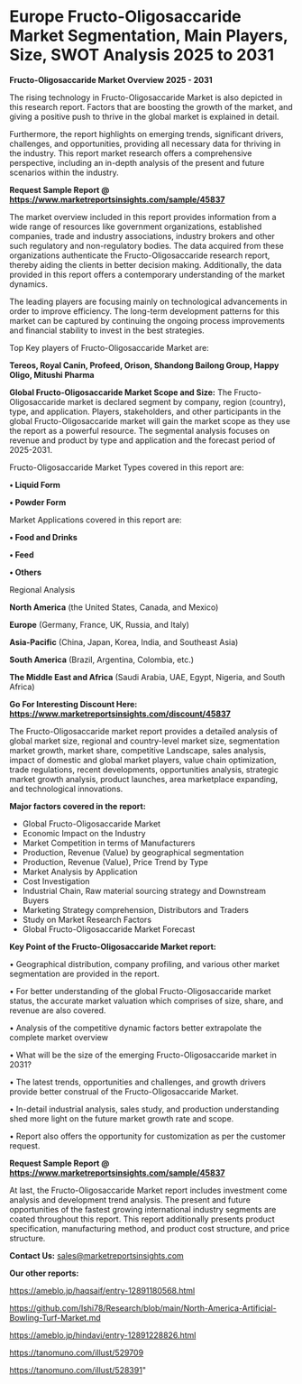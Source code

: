# Europe Fructo-Oligosaccaride Market Segmentation, Main Players, Size, SWOT Analysis 2025 to 2031

<Strong> Fructo-Oligosaccaride Market Overview 2025 - 2031</strong>

The rising technology in Fructo-Oligosaccaride Market is also depicted in this research report. Factors that are boosting the growth of the market, and giving a positive push to thrive in the global market is explained in detail.

Furthermore, the report highlights on emerging trends, significant drivers, challenges, and opportunities, providing all necessary data for thriving in the industry. This report market research offers a comprehensive perspective, including an in-depth analysis of the present and future scenarios within the industry.

<strong>Request Sample Report @ <a href=https://www.marketreportsinsights.com/sample/45837>https://www.marketreportsinsights.com/sample/45837</a></strong>

The market overview included in this report provides information from a wide range of resources like government organizations, established companies, trade and industry associations, industry brokers and other such regulatory and non-regulatory bodies. The data acquired from these organizations authenticate the Fructo-Oligosaccaride research report, thereby aiding the clients in better decision making. Additionally, the data provided in this report offers a contemporary understanding of the market dynamics.

The leading players are focusing mainly on technological advancements in order to improve efficiency. The long-term development patterns for this market can be captured by continuing the ongoing process improvements and financial stability to invest in the best strategies.

Top Key players of Fructo-Oligosaccaride Market are:

<strong>Tereos, Royal Canin, Profeed, Orison, Shandong Bailong Group, Happy Oligo, Mitushi Pharma</strong>

<strong><b>Global Fructo-Oligosaccaride Market Scope and Size:</b></strong>
The Fructo-Oligosaccaride market is declared segment by company, region (country), type, and application. Players, stakeholders, and other participants in the global Fructo-Oligosaccaride market will gain the market scope as they use the report as a powerful resource. The segmental analysis focuses on revenue and product by type and application and the forecast period of 2025-2031.

Fructo-Oligosaccaride Market Types covered in this report are:

<strong>•  Liquid Form

•  Powder Form</strong>

Market Applications covered in this report are:

<strong>•  Food and Drinks

•  Feed

•  Others</strong> 

Regional Analysis

<strong>North America</strong> (the United States, Canada, and Mexico)

<strong>Europe</strong> (Germany, France, UK, Russia, and Italy)

<strong>Asia-Pacific</strong> (China, Japan, Korea, India, and Southeast Asia)

<strong>South America</strong> (Brazil, Argentina, Colombia, etc.)

<strong>The Middle East and Africa</strong> (Saudi Arabia, UAE, Egypt, Nigeria, and South Africa)

<strong>Go For Interesting Discount Here: <a href=https://www.marketreportsinsights.com/discount/45837>https://www.marketreportsinsights.com/discount/45837</a></strong>

The Fructo-Oligosaccaride market report provides a detailed analysis of global market size, regional and country-level market size, segmentation market growth, market share, competitive Landscape, sales analysis, impact of domestic and global market players, value chain optimization, trade regulations, recent developments, opportunities analysis, strategic market growth analysis, product launches, area marketplace expanding, and technological innovations.

<strong><b>Major factors covered in the report:</b></strong>
<ul>
  <li>Global Fructo-Oligosaccaride Market </li>
  <li>Economic Impact on the Industry</li>
  <li>Market Competition in terms of Manufacturers</li>
  <li>Production, Revenue (Value) by geographical segmentation</li>
  <li>Production, Revenue (Value), Price Trend by Type</li>
  <li>Market Analysis by Application</li>
  <li>Cost Investigation</li>
  <li>Industrial Chain, Raw material sourcing strategy and Downstream Buyers</li>
  <li>Marketing Strategy comprehension, Distributors and Traders</li>
  <li>Study on Market Research Factors</li>
  <li>Global Fructo-Oligosaccaride Market Forecast</li>
</ul>

<strong><b>Key Point of the Fructo-Oligosaccaride Market report:</b></strong>

• Geographical distribution, company profiling, and various other market segmentation are provided in the report.

• For better understanding of the global Fructo-Oligosaccaride market status, the accurate market valuation which comprises of size, share, and revenue are also covered.

• Analysis of the competitive dynamic factors better extrapolate the complete market overview

• What will be the size of the emerging Fructo-Oligosaccaride market in 2031?

• The latest trends, opportunities and challenges, and growth drivers provide better construal of the Fructo-Oligosaccaride Market.

• In-detail industrial analysis, sales study, and production understanding shed more light on the future market growth rate and scope.

• Report also offers the opportunity for customization as per the customer request.

<strong>Request Sample Report @ <a href=https://www.marketreportsinsights.com/sample/45837>https://www.marketreportsinsights.com/sample/45837</a></strong>

At last, the Fructo-Oligosaccaride Market report includes investment come analysis and development trend analysis. The present and future opportunities of the fastest growing international industry segments are coated throughout this report. This report additionally presents product specification, manufacturing method, and product cost structure, and price structure.

<strong>Contact Us:</strong>
sales@marketreportsinsights.com

<strong>Our other reports:</strong>

<a href=https://ameblo.jp/haqsaif/entry-12891180568.html>https://ameblo.jp/haqsaif/entry-12891180568.html</a>

<a href=https://github.com/Ishi78/Research/blob/main/North-America-Artificial-Bowling-Turf-Market.md>https://github.com/Ishi78/Research/blob/main/North-America-Artificial-Bowling-Turf-Market.md</a>

<a href=https://ameblo.jp/hindavi/entry-12891228826.html>https://ameblo.jp/hindavi/entry-12891228826.html</a>

<a href=https://tanomuno.com/illust/529709>https://tanomuno.com/illust/529709</a>

<a href=https://tanomuno.com/illust/528391>https://tanomuno.com/illust/528391</a>"
